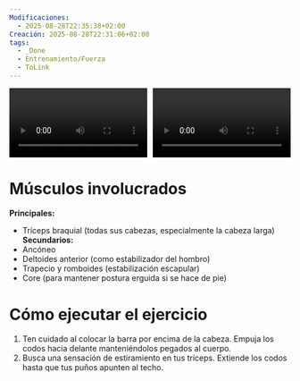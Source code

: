 ```yaml
---
Modificaciones:
  - 2025-08-28T22:35:38+02:00
Creación: 2025-08-28T22:31:06+02:00
tags:
  - _Done
  - Entrenamiento/Fuerza
  - ToLink
---
```


<div style="display: grid; grid-template-columns: 1fr 1fr; gap: 10px; width: 100%;">
  <video src="4_Multimedia/Barbell-barbell-overhead-tricep-extension-front.mp4" controls style="width: 100%;"></video>
  <video src="4_Multimedia/Barbell-barbell-overhead-tricep-extension-side.mp4" controls style="width: 100%;"></video>
</div>

 # Músculos involucrados
**Principales:**
- Tríceps braquial (todas sus cabezas, especialmente la cabeza larga)
**Secundarios:**
- Ancóneo
- Deltoides anterior (como estabilizador del hombro)
- Trapecio y romboides (estabilización escapular)
- Core (para mantener postura erguida si se hace de pie)

 # Cómo ejecutar el ejercicio
1. Ten cuidado al colocar la barra por encima de la cabeza. Empuja los codos hacia delante manteniéndolos pegados al cuerpo.
2. Busca una sensación de estiramiento en tus tríceps. Extiende los codos hasta que tus puños apunten al techo.